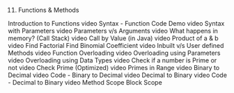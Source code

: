 11. Functions & Methods

Introduction to Functions video
Syntax - Function Code Demo video
Syntax with Parameters video
Parameters v/s Arguments video
What happens in memory? (Call Stack) video
Call by Value (in Java) video
Product of a & b video
Find Factorial
Find Binomial Coefficient video
Inbuilt v/s User defined Methods video
Function Overloading video
Overloading using Parameters video
Overloading using Data Types video
Check if a number is Prime or not video
Check Prime (Optimized) video
Primes in Range video
Binary to Decimal video
Code - Binary to Decimal video
Decimal to Binary video
Code - Decimal to Binary video
Method Scope 
Block Scope 
